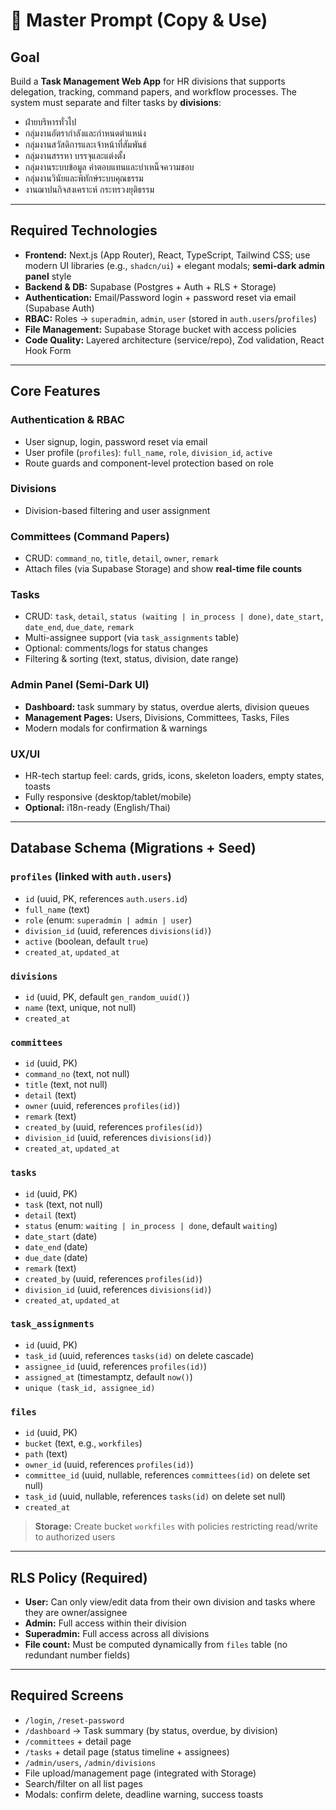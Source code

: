 # 🔧 Master Prompt (Copy & Use)

## Goal

Build a **Task Management Web App** for HR divisions that supports delegation, tracking, command papers, and workflow processes. The system must separate and filter tasks by **divisions**:

* ฝ่ายบริหารทั่วไป
* กลุ่มงานอัตรากำลังและกำหนดตำแหน่ง
* กลุ่มงานสวัสดิการและเจ้าหน้าที่สัมพันธ์
* กลุ่มงานสรรหา บรรจุและแต่งตั้ง
* กลุ่มงานระบบข้อมูล ค่าตอบแทนและบำเหน็จความชอบ
* กลุ่มงานวินัยและพิทักษ์ระบบคุณธรรม
* งานฌาปนกิจสงเคราะห์ กระทรวงยุติธรรม

---

## Required Technologies

* **Frontend:** Next.js (App Router), React, TypeScript, Tailwind CSS; use modern UI libraries (e.g., `shadcn/ui`) + elegant modals; **semi-dark admin panel** style
* **Backend & DB:** Supabase (Postgres + Auth + RLS + Storage)
* **Authentication:** Email/Password login + password reset via email (Supabase Auth)
* **RBAC:** Roles → `superadmin`, `admin`, `user` (stored in `auth.users`/`profiles`)
* **File Management:** Supabase Storage bucket with access policies
* **Code Quality:** Layered architecture (service/repo), Zod validation, React Hook Form

---

## Core Features

### Authentication & RBAC

* User signup, login, password reset via email
* User profile (`profiles`): `full_name`, `role`, `division_id`, `active`
* Route guards and component-level protection based on role

### Divisions

* Division-based filtering and user assignment

### Committees (Command Papers)

* CRUD: `command_no`, `title`, `detail`, `owner`, `remark`
* Attach files (via Supabase Storage) and show **real-time file counts**

### Tasks

* CRUD: `task`, `detail`, `status (waiting | in_process | done)`, `date_start`, `date_end`, `due_date`, `remark`
* Multi-assignee support (via `task_assignments` table)
* Optional: comments/logs for status changes
* Filtering & sorting (text, status, division, date range)

### Admin Panel (Semi-Dark UI)

* **Dashboard:** task summary by status, overdue alerts, division queues
* **Management Pages:** Users, Divisions, Committees, Tasks, Files
* Modern modals for confirmation & warnings

### UX/UI

* HR-tech startup feel: cards, grids, icons, skeleton loaders, empty states, toasts
* Fully responsive (desktop/tablet/mobile)
* **Optional:** i18n-ready (English/Thai)

---

## Database Schema (Migrations + Seed)

### `profiles` (linked with `auth.users`)

* `id` (uuid, PK, references `auth.users.id`)
* `full_name` (text)
* `role` (enum: `superadmin | admin | user`)
* `division_id` (uuid, references `divisions(id)`)
* `active` (boolean, default `true`)
* `created_at`, `updated_at`

### `divisions`

* `id` (uuid, PK, default `gen_random_uuid()`)
* `name` (text, unique, not null)
* `created_at`

### `committees`

* `id` (uuid, PK)
* `command_no` (text, not null)
* `title` (text, not null)
* `detail` (text)
* `owner` (uuid, references `profiles(id)`)
* `remark` (text)
* `created_by` (uuid, references `profiles(id)`)
* `division_id` (uuid, references `divisions(id)`)
* `created_at`, `updated_at`

### `tasks`

* `id` (uuid, PK)
* `task` (text, not null)
* `detail` (text)
* `status` (enum: `waiting | in_process | done`, default `waiting`)
* `date_start` (date)
* `date_end` (date)
* `due_date` (date)
* `remark` (text)
* `created_by` (uuid, references `profiles(id)`)
* `division_id` (uuid, references `divisions(id)`)
* `created_at`, `updated_at`

### `task_assignments`

* `id` (uuid, PK)
* `task_id` (uuid, references `tasks(id)` on delete cascade)
* `assignee_id` (uuid, references `profiles(id)`)
* `assigned_at` (timestamptz, default `now()`)
* `unique (task_id, assignee_id)`

### `files`

* `id` (uuid, PK)
* `bucket` (text, e.g., `workfiles`)
* `path` (text)
* `owner_id` (uuid, references `profiles(id)`)
* `committee_id` (uuid, nullable, references `committees(id)` on delete set null)
* `task_id` (uuid, nullable, references `tasks(id)` on delete set null)
* `created_at`

> **Storage:** Create bucket `workfiles` with policies restricting read/write to authorized users

---

## RLS Policy (Required)

* **User:** Can only view/edit data from their own division and tasks where they are owner/assignee
* **Admin:** Full access within their division
* **Superadmin:** Full access across all divisions
* **File count:** Must be computed dynamically from `files` table (no redundant number fields)

---

## Required Screens

* `/login`, `/reset-password`
* `/dashboard` → Task summary (by status, overdue, by division)
* `/committees` + detail page
* `/tasks` + detail page (status timeline + assignees)
* `/admin/users`, `/admin/divisions`
* File upload/management page (integrated with Storage)
* Search/filter on all list pages
* Modals: confirm delete, deadline warning, success toasts


